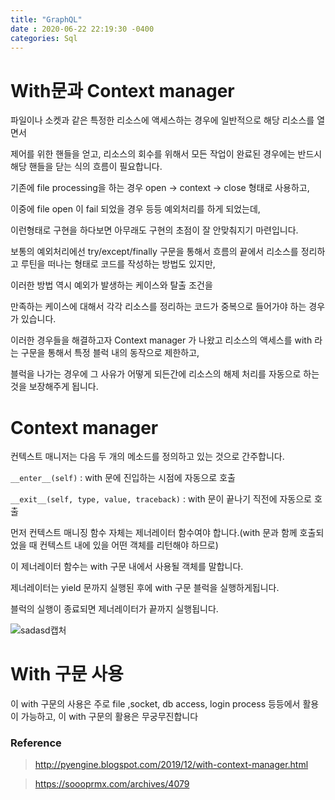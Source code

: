```yaml
---
title: "GraphQL"
date : 2020-06-22 22:19:30 -0400
categories: Sql
---
```



# With문과 Context manager

파일이나 소켓과 같은 특정한 리소스에 액세스하는 경우에 일반적으로 해당 리소스를 열면서

제어를 위한 핸들을 얻고, 리소스의 회수를 위해서 모든 작업이 완료된 경우에는 반드시 해당 핸들을 닫는 식의 흐름이 필요합니다.

기존에 file processing을 하는 경우 open -> context -> close 형태로 사용하고,

이중에 file open 이 fail 되었을 경우 등등 예외처리를 하게 되었는데,

이런형태로 구현을 하다보면 아무래도 구현의 초점이 잘 안맞춰지기 마련입니다.

보통의 예외처리에선 try/except/finally 구문을 통해서 흐름의 끝에서 리소스를 정리하고 루틴을 떠나는 형태로 코드를 작성하는 방법도 있지만,

이러한 방법 역시 예외가 발생하는 케이스와 탈출 조건을

만족하는 케이스에 대해서 각각 리소스를 정리하는 코드가 중복으로 들어가야 하는 경우가 있습니다.

이러한 경우들을 해결하고자 Context manager 가 나왔고 리소스의 액세스를 with 라는 구문을 통해서 특정 블럭 내의 동작으로 제한하고,

블럭을 나가는 경우에 그 사유가 어떻게 되든간에 리소스의 해제 처리를 자동으로 하는 것을 보장해주게 됩니다.


# Context manager

컨텍스트 매니저는 다음 두 개의 메소드를 정의하고 있는 것으로 간주합니다.

```__enter__(self)``` : with 문에 진입하는 시점에 자동으로 호출

```__exit__(self, type, value, traceback)``` : with 문이 끝나기 직전에 자동으로 호출


먼저 컨텍스트 매니징 함수 자체는 제너레이터 함수여야 합니다.(with 문과 함께 호출되었을 때 컨텍스트 내에 있을 어떤 객체를 리턴해야 하므로)

이 제너레이터 함수는 with 구문 내에서 사용될 객체를 말합니다.

제너레이터는 yield 문까지 실행된 후에 with 구문 블럭을 실행하게됩니다.

블럭의 실행이 종료되면 제너레이터가 끝까지 실행됩니다.

![sadasd캡처](https://user-images.githubusercontent.com/43875634/87431998-5fffaa80-c622-11ea-903d-717c8f32aeec.PNG)


# With 구문 사용

이 with 구문의 사용은 주로 file ,socket, db access, login process 등등에서 활용이 가능하고, 이 with 구문의 활용은 무궁무진합니다


### Reference

> http://pyengine.blogspot.com/2019/12/with-context-manager.html

> https://soooprmx.com/archives/4079





